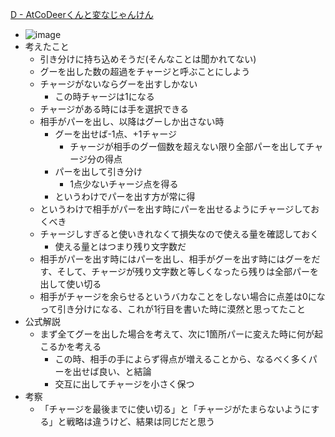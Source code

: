 
[D - AtCoDeerくんと変なじゃんけん](https://atcoder.jp/contests/arc062/tasks/arc062_b)
- ![image](https://gyazo.com/b60e8ec2eed92697d14a8aff9e4790c9/thumb/1000)
- 考えたこと
    - 引き分けに持ち込めそうだ(そんなことは聞かれてない)
    - グーを出した数の超過をチャージと呼ぶことにしよう
    - チャージがないならグーを出すしかない
        - この時チャージは1になる
    - チャージがある時には手を選択できる
    - 相手がパーを出し、以降はグーしか出さない時
        - グーを出せば-1点、+1チャージ
            - チャージが相手のグー個数を超えない限り全部パーを出してチャージ分の得点
        - パーを出して引き分け
            - 1点少ないチャージ点を得る
        - というわけでパーを出す方が常に得
    - というわけで相手がパーを出す時にパーを出せるようにチャージしておくべき
    - チャージしすぎると使いきれなくて損失なので使える量を確認しておく
        - 使える量とはつまり残り文字数だ
    - 相手がパーを出す時にはパーを出し、相手がグーを出す時にはグーをだす、そして、チャージが残り文字数と等しくなったら残りは全部パーを出して使い切る
    - 相手がチャージを余らせるというバカなことをしない場合に点差は0になって引き分けになる、これが1行目を書いた時に漠然と思ってたこと
- 公式解説
    - まず全てグーを出した場合を考えて、次に1箇所パーに変えた時に何が起こるかを考える
        - この時、相手の手によらず得点が増えることから、なるべく多くパーを出せば良い、と結論
        - 交互に出してチャージを小さく保つ
- 考察
    - 「チャージを最後までに使い切る」と「チャージがたまらないようにする」と戦略は違うけど、結果は同じだと思う
